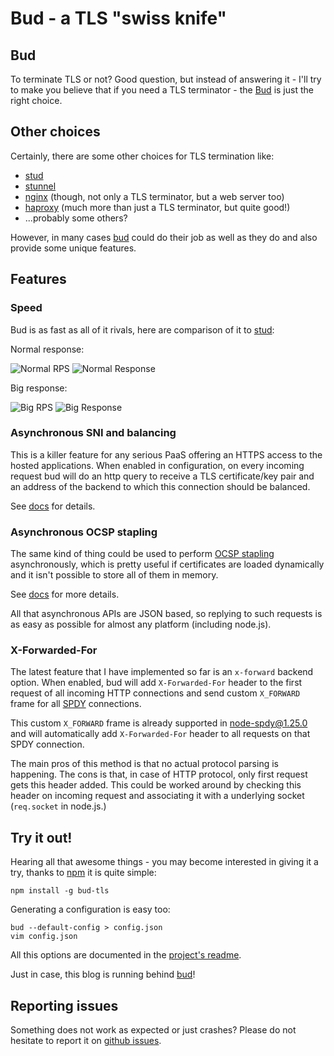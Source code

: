 # Bud - a TLS "swiss knife"

## Bud

To terminate TLS or not? Good question, but instead of answering it - I'll try
to make you believe that if you need a TLS terminator - the [Bud][0] is just
the right choice.

## Other choices

Certainly, there are some other choices for TLS termination like:

* [stud][1]
* [stunnel][2]
* [nginx][3] (though, not only a TLS terminator, but a web server too)
* [haproxy][4] (much more than just a TLS terminator, but quite good!)
* ...probably some others?

However, in many cases [bud][0] could do their job as well as they do and also
provide some unique features.

## Features

### Speed

Bud is as fast as all of it rivals, here are comparison of it to [stud][1]:

Normal response:

![Normal RPS][7]
![Normal Response][8]

Big response:

![Big RPS][9]
![Big Response][10]

### Asynchronous SNI and balancing

This is a killer feature for any serious PaaS offering an HTTPS access to the
hosted applications. When enabled in configuration, on every incoming request
bud will do an http query to receive a TLS certificate/key pair and an address
of the backend to which this connection should be balanced.

See [docs][5] for details.

### Asynchronous OCSP stapling

The same kind of thing could be used to perform [OCSP stapling][15]
asynchronously, which is pretty useful if certificates are loaded dynamically
and it isn't possible to store all of them in memory.

See [docs][6] for more details.

All that asynchronous APIs are JSON based, so replying to such requests is as
easy as possible for almost any platform (including node.js).

### X-Forwarded-For

The latest feature that I have implemented so far is an `x-forward` backend
option. When enabled, bud will add `X-Forwarded-For` header to the first request
of all incoming HTTP connections and send custom `X_FORWARD` frame for all
[SPDY][16] connections.

This custom `X_FORWARD` frame is already supported in [node-spdy@1.25.0][11] and
will automatically add `X-Forwarded-For` header to all requests on that SPDY
connection.

The main pros of this method is that no actual protocol parsing is happening.
The cons is that, in case of HTTP protocol, only first request gets this header
added. This could be worked around by checking this header on incoming request
and associating it with a underlying socket (`req.socket` in node.js.)

## Try it out!

Hearing all that awesome things - you may become interested in giving it a try,
thanks to [npm][12] it is quite simple:

```
npm install -g bud-tls
```

Generating a configuration is easy too:

```
bud --default-config > config.json
vim config.json
```

All this options are documented in the [project's readme][13].

Just in case, this blog is running behind [bud][0]!

## Reporting issues

Something does not work as expected or just crashes? Please do not hesitate to
report it on [github issues][14].

[0]: http://github.com/indutny/bud
[1]: https://github.com/voxer/stud
[2]: http://www.stunnel.org/
[3]: http://nginx.org/
[4]: http://haproxy.1wt.eu/
[5]: https://github.com/indutny/bud#sni-storage
[6]: https://github.com/indutny/bud#ocsp-stapling
[7]: /f/bud/normal-rps.png
[8]: /f/bud/normal-response.png
[9]: /f/bud/big-rps.png
[10]: /f/bud/big-response.png
[11]: https://www.npmjs.org/package/spdy
[12]: https://npmjs.org/
[13]: https://github.com/indutny/bud#bud-
[14]: https://github.com/indutny/bud/issues
[15]: http://en.wikipedia.org/wiki/OCSP_stapling
[16]: http://en.wikipedia.org/wiki/SPDY
